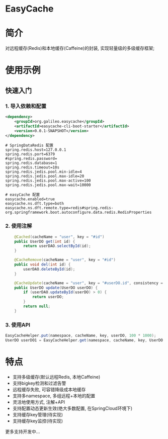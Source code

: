 # EasyCache

# 简介

对远程缓存(Redis)和本地缓存(Caffeine)的封装, 实现轻量级的多级缓存框架; 

# 使用示例

## 快速入门

### 1. 导入依赖和配置

```xml
<dependency>
    <groupId>org.galileo.easycache</groupId>
    <artifactId>easycache-cli-boot-starter</artifactId>
    <version>0.0.1-SNAPSHOT</version>
</dependency>
```

```properties
# SpringDataRedis 配置
spring.redis.host=127.0.0.1
spring.redis.port=6379
#spring.redis.password=
spring.redis.database=1
spring.redis.timeout=10s
spring.redis.jedis.pool.min-idle=4
spring.redis.jedis.pool.max-idle=20
spring.redis.jedis.pool.max-active=100
spring.redis.jedis.pool.max-wait=10000

# easyCache 配置
easycache.enabled=true
easycache.ns.dft.type=both
easycache.ns.dft.remote.type=redis#spring.redis-org.springframework.boot.autoconfigure.data.redis.RedisProperties
```

### 2. 使用注解

```java
    @Cached(cacheName = "user", key = "#id")
    public UserDO get(int id) {
        return userDAO.selectById(id);
    }

    @CacheRemove(cacheName = "user", key = "#id")
    public void del(int id) {
        userDAO.deleteById(id);
    }

    @CacheUpdate(cacheName = "user", key = "#userDO.id", consistency = ConsistencyType.EVENTUAL)
    public UserDO update(UserDO userDO) {
        if (userDAO.updateById(userDO) > 0) {
            return userDO;
        }
        return null;
    }
```

### 3. 使用API

```java
EasyCacheHelper.put(namespace, cacheName, key, userDO, 100 * 1000);
UserDO userDO1 = EasyCacheHelper.get(namespace, cacheName, key, UserDO.class);
```



# 特点

- 支持多级缓存(默认远程Redis, 本地Caffeine)
- 支持bigkey检测和过滤告警
- 远程缓存失败, 可容错降级成本地缓存
- 支持多namespace, 多组远程+本地的配置
- 灵活地使用方式, 注解+API
- 支持配置动态更新生效(绝大多数配置, 在SpringCloud环境下)
- 支持缓存key管理(待实现)
- 支持缓存key监控(待实现)


更多支持开发中...
